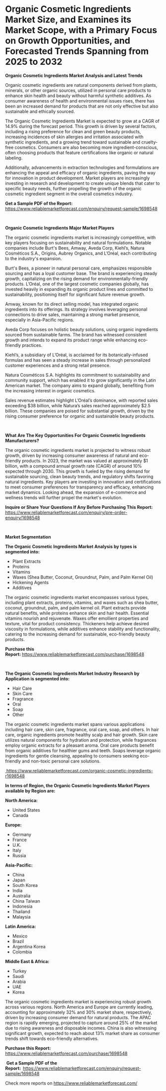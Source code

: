 <p><h1>Organic Cosmetic Ingredients Market Size, and Examines its Market Scope, with a Primary Focus on Growth Opportunities, and Forecasted Trends Spanning from 2025 to 2032</h1></p><p><strong>Organic Cosmetic Ingredients Market Analysis and Latest Trends</strong></p>
<p><p>Organic cosmetic ingredients are natural components derived from plants, minerals, or other organic sources, utilized in personal care products to enhance skin health and beauty without harmful synthetic additives. As consumer awareness of health and environmental issues rises, there has been an increased demand for products that are not only effective but also sustainable and ethically sourced.</p><p>The Organic Cosmetic Ingredients Market is expected to grow at a CAGR of 14.9% during the forecast period. This growth is driven by several factors, including a rising preference for clean and green beauty products, increasing incidences of skin allergies and irritation associated with synthetic ingredients, and a growing trend toward sustainable and cruelty-free cosmetics. Consumers are also becoming more ingredient-conscious, often choosing products that feature certifications like organic or natural labeling. </p><p>Additionally, advancements in extraction technologies and formulations are enhancing the appeal and efficacy of organic ingredients, paving the way for innovation in product development. Market players are increasingly investing in research and development to create unique blends that cater to specific beauty needs, further propelling the growth of the organic cosmetic ingredient segment in the overall cosmetics industry.</p></p>
<p><strong>Get a Sample PDF of the Report:&nbsp;</strong> <a href="https://www.reliablemarketforecast.com/enquiry/request-sample/1698548?utm_campaign=3491&utm_medium=2&utm_source=Github&utm_content=ia&utm_term=27032025&utm_id=organic-cosmetic-ingredients">https://www.reliablemarketforecast.com/enquiry/request-sample/1698548</a></p>
<p>&nbsp;</p>
<p><strong>Organic Cosmetic Ingredients Major Market Players</strong></p>
<p><p>The organic cosmetic ingredients market is increasingly competitive, with key players focusing on sustainability and natural formulations. Notable companies include Burt's Bees, Amway, Aveda Corp, Kiehl’s, Natura Cosméticos S.A., Origins, Aubrey Organics, and L’Oréal, each contributing to the industry's expansion.</p><p>Burt's Bees, a pioneer in natural personal care, emphasizes responsible sourcing and has a loyal customer base. The brand is experiencing steady growth, capitalizing on the rising demand for environmentally-friendly products. L’Oréal, one of the largest cosmetic companies globally, has invested heavily in expanding its organic product lines and committed to sustainability, positioning itself for significant future revenue growth.</p><p>Amway, known for its direct selling model, has integrated organic ingredients into its offerings. Its strategy involves leveraging personal connections to drive sales, maintaining a strong market presence, especially in Asia-Pacific regions.</p><p>Aveda Corp focuses on holistic beauty solutions, using organic ingredients sourced from sustainable farms. The brand has witnessed consistent growth and intends to expand its product range while enhancing eco-friendly practices.</p><p>Kiehl’s, a subsidiary of L’Oréal, is acclaimed for its botanically-infused formulas and has seen a steady increase in sales through personalized customer experiences and a strong retail presence.</p><p>Natura Cosméticos S.A. highlights its commitment to sustainability and community support, which has enabled it to grow significantly in the Latin American market. The company aims to expand globally, benefiting from the increasing interest in organic cosmetics.</p><p>Sales revenue estimates highlight L’Oréal’s dominance, with reported sales exceeding $38 billion, while Natura’s sales reached approximately $2.5 billion. These companies are poised for substantial growth, driven by the rising consumer preference for organic and sustainable beauty products.</p></p>
<p>&nbsp;</p>
<p><strong>What Are The Key Opportunities For Organic Cosmetic Ingredients Manufacturers?</strong></p>
<p><p>The organic cosmetic ingredients market is projected to witness robust growth, driven by increasing consumer awareness of natural and eco-friendly products. In 2023, the market was valued at approximately $1 billion, with a compound annual growth rate (CAGR) of around 10% expected through 2030. This growth is fueled by the rising demand for sustainable sourcing, clean beauty trends, and regulatory shifts favoring natural ingredients. Key players are investing in innovation and certifications to meet consumer preferences for transparency and efficacy, enhancing market dynamics. Looking ahead, the expansion of e-commerce and wellness trends will further propel the market's evolution.</p></p>
<p><strong>Inquire or Share Your Questions If Any Before Purchasing This Report:</strong> <a href="https://www.reliablemarketforecast.com/enquiry/pre-order-enquiry/1698548?utm_campaign=3491&utm_medium=2&utm_source=Github&utm_content=ia&utm_term=27032025&utm_id=organic-cosmetic-ingredients">https://www.reliablemarketforecast.com/enquiry/pre-order-enquiry/1698548</a></p>
<p>&nbsp;</p>
<p><strong>Market Segmentation</strong></p>
<p><strong>The Organic Cosmetic Ingredients Market Analysis by types is segmented into:</strong></p>
<p><ul><li>Plant Extracts</li><li>Proteins</li><li>Vitamins</li><li>Waxes (Shea Butter, Coconut, Groundnut, Palm, and Palm Kernel Oil)</li><li>Hickening Agents</li><li>Additives</li></ul></p>
<p><p>The organic cosmetic ingredients market encompasses various types, including plant extracts, proteins, vitamins, and waxes such as shea butter, coconut, groundnut, palm, and palm kernel oil. Plant extracts provide natural benefits, while proteins enhance skin and hair health. Essential vitamins nourish and rejuvenate. Waxes offer emollient properties and texture, vital for product consistency. Thickeners help achieve desired viscosity in formulations, while additives enhance stability and functionality, catering to the increasing demand for sustainable, eco-friendly beauty products.</p></p>
<p><strong>Purchase this Report:&nbsp;</strong><a href="https://www.reliablemarketforecast.com/purchase/1698548?utm_campaign=3491&utm_medium=2&utm_source=Github&utm_content=ia&utm_term=27032025&utm_id=organic-cosmetic-ingredients">https://www.reliablemarketforecast.com/purchase/1698548</a></p>
<p>&nbsp;</p>
<p><strong>The Organic Cosmetic Ingredients Market Industry Research by Application is segmented into:</strong></p>
<p><ul><li>Hair Care</li><li>Skin Care</li><li>Fragrance</li><li>Oral</li><li>Soap</li><li>Other</li></ul></p>
<p><p>The organic cosmetic ingredients market spans various applications including hair care, skin care, fragrance, oral care, soap, and others. In hair care, organic ingredients promote healthy scalp and hair growth. Skin care utilizes natural components for hydration and protection, while fragrances employ organic extracts for a pleasant aroma. Oral care products benefit from organic additives for healthier gums and teeth. Soaps leverage organic ingredients for gentle cleansing, appealing to consumers seeking eco-friendly and non-toxic personal care solutions.</p></p>
<p><a href="https://www.reliablemarketforecast.com/organic-cosmetic-ingredients-r1698548?utm_campaign=3491&utm_medium=2&utm_source=Github&utm_content=ia&utm_term=27032025&utm_id=organic-cosmetic-ingredients">&nbsp;https://www.reliablemarketforecast.com/organic-cosmetic-ingredients-r1698548</a></p>
<p><strong>In terms of Region, the Organic Cosmetic Ingredients Market Players available by Region are:</strong></p>
<p>
    <p> <strong> North America: </strong>
        <ul>
            <li>United States</li>
            <li>Canada</li>
        </ul>
        </p> 
    <p> <strong> Europe: </strong>
        <ul>
            <li>Germany</li>
            <li>France</li>
            <li>U.K.</li>
            <li>Italy</li>
            <li>Russia</li>
        </ul>
        </p> 
    <p> <strong> Asia-Pacific: </strong>
        <ul>
            <li>China</li>
            <li>Japan</li>
            <li>South Korea</li>
            <li>India</li>
            <li>Australia</li>
            <li>China Taiwan</li>
            <li>Indonesia</li>
            <li>Thailand</li>
            <li>Malaysia</li>
        </ul>
        </p> 
    <p> <strong> Latin America: </strong>
        <ul>
            <li>Mexico</li>
            <li>Brazil</li>
            <li>Argentina Korea</li>
            <li>Colombia</li>
        </ul>
        </p> 
    <p> <strong> Middle East & Africa: </strong>
        <ul>
            <li>Turkey</li>
            <li>Saudi</li>
            <li>Arabia</li>
            <li>UAE</li>
            <li>Korea</li>
        </ul>
    </p>
    </p>
<p><p>The organic cosmetic ingredients market is experiencing robust growth across various regions. North America and Europe are currently leading, accounting for approximately 32% and 30% market share, respectively, driven by increasing consumer demand for natural products. The APAC region is rapidly emerging, projected to capture around 25% of the market due to rising awareness and disposable incomes. China is also witnessing significant growth, expected to reach about 13% market share as consumer trends shift towards eco-friendly alternatives.</p></p>
<p><strong>Purchase this Report: </strong><a href="https://www.reliablemarketforecast.com/purchase/1698548?utm_campaign=3491&utm_medium=2&utm_source=Github&utm_content=ia&utm_term=27032025&utm_id=organic-cosmetic-ingredients">https://www.reliablemarketforecast.com/purchase/1698548</a></p>
<p>&nbsp;<strong>Get a Sample PDF of the Report:&nbsp;&nbsp;</strong><a href="https://www.reliablemarketforecast.com/enquiry/request-sample/1698548?utm_campaign=3491&utm_medium=2&utm_source=Github&utm_content=ia&utm_term=27032025&utm_id=organic-cosmetic-ingredients">https://www.reliablemarketforecast.com/enquiry/request-sample/1698548</a></p>
<p><strong></strong></p>
<p>Check more reports on <a href="https://www.reliablemarketforecast.com/?utm_campaign=3491&utm_medium=2&utm_source=Github&utm_content=ia&utm_term=27032025&utm_id=organic-cosmetic-ingredients">https://www.reliablemarketforecast.com/</a></p>